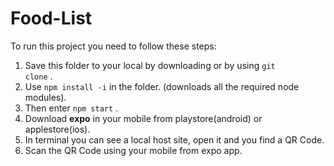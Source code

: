 ﻿# Food-List
To run this project you need to follow these steps:
  1. Save this folder to your local by downloading or by using <code>git clone</code> .
  2. Use <code>npm install -i</code>  in the folder. (downloads all the required node modules).
  3. Then enter <code>npm start</code> .
  4. Download <b>expo</b> in your mobile from playstore(android) or applestore(ios).
  5. In terminal you can see a local host site, open it and you find a QR Code.
  6. Scan the QR Code using your mobile from expo app.

